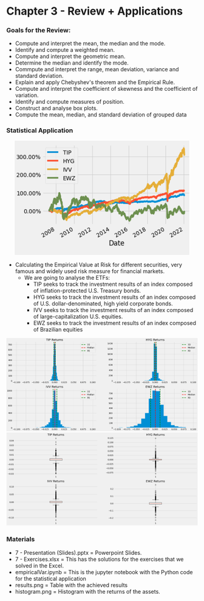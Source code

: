 # Chapter 3 - Review + Applications

### Goals for the Review:

+ Compute and interpret the mean, the median and the mode.
+ Identify and compute a weighted mean.
+ Compute and interpret the geometric mean.
+ Determine the median and identify the mode. 
+ Commpute and interpret the range, mean deviation, variance and standard deviation.
+ Explain and apply Chebyshev's theorem and the Empirical Rule.
+ Compute and interpret the coefficient of skewness and the coefficient of variation. 
+ Identify and compute measures of position.
+ Construct and analyse box plots.
+ Compute the mean, median, and standard deviation of grouped data

### Statistical Application

<p align="center">
  <img width="460" height="300" src="https://github.com/Gabrielmastrangelo/Pal-Leaders-Program/blob/main/6-Session/Plots/plot1.png">
</p>

+ Calculating the Empirical Value at Risk for different securities, very famous and widely used risk measure for financial markets.
  + We are going to analyse the ETFs: 
    + TIP seeks to track the investment results of an index composed of inflation-protected U.S. Treasury bonds.
    + HYG seeks to track the investment results of an index composed of U.S. dollar-denominated, high yield corporate bonds.
    + IVV seeks to track the investment results of an index composed of large-capitalization U.S. equities.
    + EWZ seeks to track the investment results of an index composed of Brazilian equities

![alt_image](https://github.com/Gabrielmastrangelo/Pal-Leaders-Program/blob/main/6-Session/Plots/plot2.png)
![alt_image](https://github.com/Gabrielmastrangelo/Pal-Leaders-Program/blob/main/6-Session/Plots/plot3.png)

### Materials
+ 7 - Presentation (Slides).pptx = Powerpoint Slides.
+ 7 - Exercises.xlsx = This has the solutions for the exercises that we solved in the Excel.
+ empiricalVar.ipynb = This is the jupyter notebook with the Python code for the statistical application
+ results.png = Table with the achieved results
+ histogram.png = Histogram with the returns of the assets.
